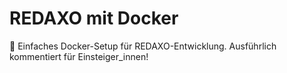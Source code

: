 # REDAXO mit Docker

🐣 Einfaches Docker-Setup für REDAXO-Entwicklung. Ausführlich kommentiert für Einsteiger_innen!
